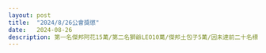```yaml
---
layout: post
title:  "2024/8/26公會獎懲"
date:   2024-08-26
description: 第一名傑邦阿花15萬/第二名獅爺LEO10萬/傑邦土包子5萬/因未達前二十名標準/所有獎金折半計價
---
```

